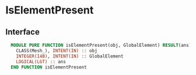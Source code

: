 # IsElementPresent

## Interface

```fortran
  MODULE PURE FUNCTION isElementPresent(obj, GlobalElement) RESULT(ans)
    CLASS(Mesh_), INTENT(IN) :: obj
    INTEGER(I4B), INTENT(IN) :: GlobalElement
    LOGICAL(LGT) :: ans
  END FUNCTION isElementPresent
```
